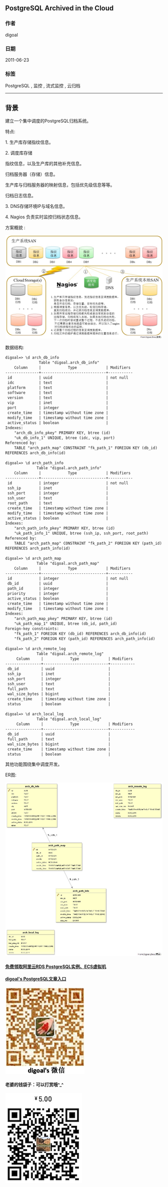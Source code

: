 ## PostgreSQL Archived in the Cloud  
                  
### 作者                                     
digoal                                      
                  
### 日期                                      
2011-06-23                                                                
                  
### 标签                  
PostgreSQL , 监控 , 流式监控 , 云归档                                             
                  
----                  
                  
## 背景                                
建立一个集中调度的PostgreSQL归档系统。  
  
特点:  
  
1\. 生产库存储指纹信息。  
  
2\. 调度库存储  
  
指纹信息，以及生产库的其他补充信息。  
  
归档服务器（存储）信息。  
  
生产库与归档服务器的映射信息，包括优先级信息等等。  
  
归档日志信息。  
  
3\. DNS存储环境IP与域名信息。  
  
4\. Nagios 负责实时监控归档状态信息。  
  
方案概貌 :   
  
![pic](20110623_01_pic_001.jpg)  
  
数据结构:  
  
```  
digoal=> \d arch_db_info  
               Table "digoal.arch_db_info"  
    Column     |            Type             | Modifiers   
---------------+-----------------------------+-----------  
 id            | uuid                        | not null  
 idc           | text                        |   
 platform      | text                        |   
 software      | text                        |   
 version       | text                        |   
 vip           | inet                        |   
 port          | integer                     |   
 create_time   | timestamp without time zone |   
 modify_time   | timestamp without time zone |   
 active_status | boolean                     |   
Indexes:  
    "arch_db_info_pkey" PRIMARY KEY, btree (id)  
    "uk_db_info_1" UNIQUE, btree (idc, vip, port)  
Referenced by:  
    TABLE "arch_path_map" CONSTRAINT "fk_path_1" FOREIGN KEY (db_id) REFERENCES arch_db_info(id)  
  
digoal=> \d arch_path_info  
              Table "digoal.arch_path_info"  
    Column     |            Type             | Modifiers   
---------------+-----------------------------+-----------  
 id            | integer                     | not null  
 ssh_ip        | inet                        |   
 ssh_port      | integer                     |   
 ssh_user      | text                        |   
 root_path     | text                        |   
 create_time   | timestamp without time zone |   
 modify_time   | timestamp without time zone |   
 active_status | boolean                     |   
Indexes:  
    "arch_path_info_pkey" PRIMARY KEY, btree (id)  
    "uk_path_info_1" UNIQUE, btree (ssh_ip, ssh_port, root_path)  
Referenced by:  
    TABLE "arch_path_map" CONSTRAINT "fk_path_2" FOREIGN KEY (path_id) REFERENCES arch_path_info(id)  
  
digoal=> \d arch_path_map  
              Table "digoal.arch_path_map"  
    Column     |            Type             | Modifiers   
---------------+-----------------------------+-----------  
 id            | integer                     | not null  
 db_id         | uuid                        |   
 path_id       | integer                     |   
 priority      | integer                     |   
 active_status | boolean                     |   
 create_time   | timestamp without time zone |   
 modify_time   | timestamp without time zone |   
Indexes:  
    "arch_path_map_pkey" PRIMARY KEY, btree (id)  
    "uk_path_map_1" UNIQUE, btree (db_id, path_id)  
Foreign-key constraints:  
    "fk_path_1" FOREIGN KEY (db_id) REFERENCES arch_db_info(id)  
    "fk_path_2" FOREIGN KEY (path_id) REFERENCES arch_path_info(id)  
  
digoal=> \d arch_remote_log   
              Table "digoal.arch_remote_log"  
     Column     |            Type             | Modifiers   
----------------+-----------------------------+-----------  
 db_id          | uuid                        |   
 ssh_ip         | inet                        |   
 ssh_port       | integer                     |   
 ssh_user       | text                        |   
 full_path      | text                        |   
 wal_size_bytes | bigint                      |   
 create_time    | timestamp without time zone |   
 status         | boolean                     |   
  
digoal=> \d arch_local_log   
              Table "digoal.arch_local_log"  
     Column     |            Type             | Modifiers   
----------------+-----------------------------+-----------  
 db_id          | uuid                        |   
 full_path      | text                        |   
 wal_size_bytes | bigint                      |   
 create_time    | timestamp without time zone |   
 status         | boolean                     |   
```  
  
其他功能围绕集中调度开发。  
  
ER图:  
  
![pic](20110623_01_pic_002.jpg)  
    
                                                                                                  
                                                        
  
  
  
  
  
  
  
  
  
  
  
  
  
#### [免费领取阿里云RDS PostgreSQL实例、ECS虚拟机](https://free.aliyun.com/ "57258f76c37864c6e6d23383d05714ea")
  
  
#### [digoal's PostgreSQL文章入口](https://github.com/digoal/blog/blob/master/README.md "22709685feb7cab07d30f30387f0a9ae")
  
  
![digoal's weixin](../pic/digoal_weixin.jpg "f7ad92eeba24523fd47a6e1a0e691b59")
  
  
#### 老婆的钱袋子：可以打赏哦^_^  
![wife's weixin ds](../pic/wife_weixin_ds.jpg "acd5cce1a143ef1d6931b1956457bc9f")
  
